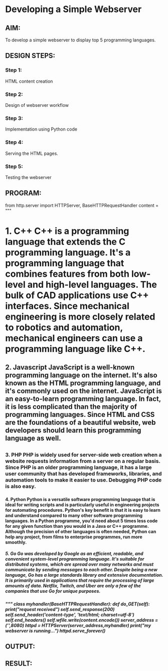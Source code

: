 # Developing a Simple Webserver
## AIM:
To develop a simple webserver to display top 5 programming languages.

## DESIGN STEPS:
### Step 1: 
HTML content creation
### Step 2:
Design of webserver workflow
### Step 3:
Implementation using Python code
### Step 4:
Serving the HTML pages.
### Step 5:
Testing the webserver

## PROGRAM:
from http.server import HTTPServer, BaseHTTPRequestHandler
content = """
<!DOCTYPE html>
<html>
<head>
<title>TOP 5 PROGRAMMING LANGUAGES</title>
</head>
<body>
<h1>1. C++
C++ is a programming language that extends the C programming language. It's a programming language that combines features from both low-level and high-level languages. The bulk of CAD applications use C++ interfaces. Since mechanical engineering is more closely related to robotics and automation, mechanical engineers can use a programming language like C++.</h1>
<h2>2. Javascript
JavaScript is a well-known programming language on the internet. It's also known as the HTML programming language, and it's commonly used on the internet. JavaScript is an easy-to-learn programming language. In fact, it is less complicated than the majority of programming languages. Since HTML and CSS are the foundations of a beautiful website, web developers should learn this programming language as well.
<h2>
<h3>3. PHP
PHP is widely used for server-side web creation when a website requests information from a server on a regular basis. Since PHP is an older programming language, it has a large user community that has developed frameworks, libraries, and automation tools to make it easier to use. Debugging PHP code is also easy.
<h3>
<h4>4. Python
Python is a versatile software programming language that is ideal for writing scripts and is particularly useful in engineering projects for automating procedures. Python's key benefit is that it is easy to learn and understand compared to many other software programming languages. In a Python programme, you'd need about 5 times less code for any given function than you would in a Java or C++ programme. Although the precision of other languages is often needed, Python can help any project, from films to enterprise programmes, run more smoothly.
<h4>
<h5>5. Go
Go was developed by Google as an efficient, readable, and convenient system-level programming language. It's suitable for distributed systems, which are spread over many networks and must communicate by sending messages to each other. Despite being a new language, Go has a large standards library and extensive documentation. It is primarily used in applications that require the processing of large amounts of data. Netflix, Twitch, and Uber are only a few of the companies that use Go for unique purposes.
<h5>
</body>
</html>
"""
class myhandler(BaseHTTPRequestHandler):
    def do_GET(self):
        print("request received")
        self.send_response(200)
        self.send_header('content-type', 'text/html; charset=utf-8')
        self.end_headers()
        self.wfile.write(content.encode())
server_address = ('',8080)
httpd = HTTPServer(server_address,myhandler)
print("my webserver is running...")
httpd.serve_forever()


## OUTPUT:


## RESULT:
